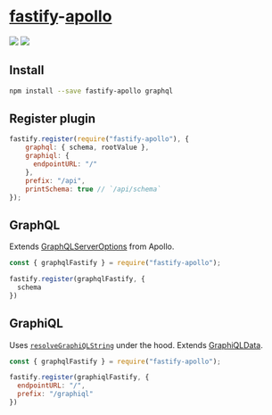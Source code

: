 # [fastify](https://github.com/fastify/fastify)-[apollo](https://github.com/apollographql/apollo-server)

<div>
  <img src="https://travis-ci.org/coopnd/fastify-apollo.svg?branch=master">

  <a href="https://standardjs.com">
    <img src="https://img.shields.io/badge/code_style-standard-brightgreen.svg">
  </a>
</div>

## Install
```bash
npm install --save fastify-apollo graphql
```

## Register plugin
```js
fastify.register(require("fastify-apollo"), {
    graphql: { schema, rootValue },
    graphiql: {
      endpointURL: "/"
    },
    prefix: "/api",
    printSchema: true // `/api/schema`
});
```

## GraphQL
Extends [GraphQLServerOptions](https://github.com/apollographql/apollo-server/blob/master/packages/apollo-server-core/src/graphqlOptions.ts#L7-L16) from Apollo.

```js
const { graphqlFastify } = require("fastify-apollo");

fastify.register(graphqlFastify, {
  schema
})
```

## GraphiQL
Uses [`resolveGraphiQLString`](https://github.com/apollographql/apollo-server/blob/master/packages/apollo-server-module-graphiql/src/resolveGraphiQLString.ts#L44-L49) under the hood. Extends [GraphiQLData](https://github.com/apollographql/apollo-server/blob/master/packages/apollo-server-module-graphiql/src/renderGraphiQL.ts#L9-L29).

```js
const { graphqlFastify } = require("fastify-apollo");

fastify.register(graphiqlFastify, {
  endpointURL: "/",
  prefix: "/graphiql"
})
```
